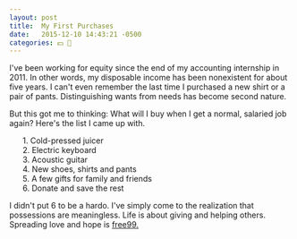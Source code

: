 ```yaml
---
layout: post
title:  My First Purchases
date:   2015-12-10 14:43:21 -0500
categories: 💵 🎼
---
```


<p>I've been working for equity since the end of my accounting internship in 2011. In other words, my disposable income has been nonexistent for about five years. I can't even remember the last time I purchased a new shirt or a pair of pants. Distinguishing wants from needs has become second nature.</p>

<p>But this got me to thinking: What will I buy when I get a normal, salaried job again? Here's the list I came up with.</p>

<ul style="list-style: none;">
<li>1. Cold-pressed juicer</li>
<li>2. Electric keyboard</li>
<li>3. Acoustic guitar</li>
<li>4. New shoes, shirts and pants</li>
<li>5. A few gifts for family and friends</li>
<li>6. Donate and save the rest</li>
</ul>

<p>I didn't put 6 to be a hardo. I've simply come to the realization that possessions are meaningless. Life is about giving and helping others. Spreading love and hope is <a href="https://www.youtube.com/watch?v=ylT16QB6Uig#t=0m28s">free99.</a></p>
